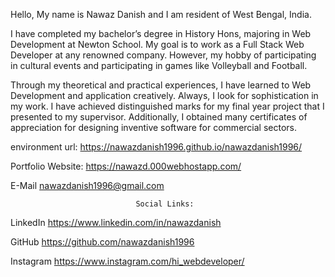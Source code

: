 
Hello, My name is Nawaz Danish and I am resident of West Bengal, India.
                    
I have completed my bachelor’s degree in History Hons, majoring in Web Development at Newton School. My goal is to work as a Full Stack Web Developer at any renowned company. However, my hobby of participating in cultural events and participating in games like Volleyball and Football.
                    
Through my theoretical and practical experiences, I have learned to Web Development and application creatively. Always, I look for sophistication in my work. I have achieved distinguished marks for my final year project that I presented to my supervisor. Additionally, I obtained many certificates of appreciation for designing inventive software for commercial sectors.


environment url: https://nawazdanish1996.github.io/nawazdanish1996/

Portfolio Website: https://nawazd.000webhostapp.com/

E-Mail                    nawazdanish1996@gmail.com





                                Social Links:

LinkedIn                 https://www.linkedin.com/in/nawazdanish

GitHub                    https://github.com/nawazdanish1996

Instagram                https://www.instagram.com/hi_webdeveloper/











